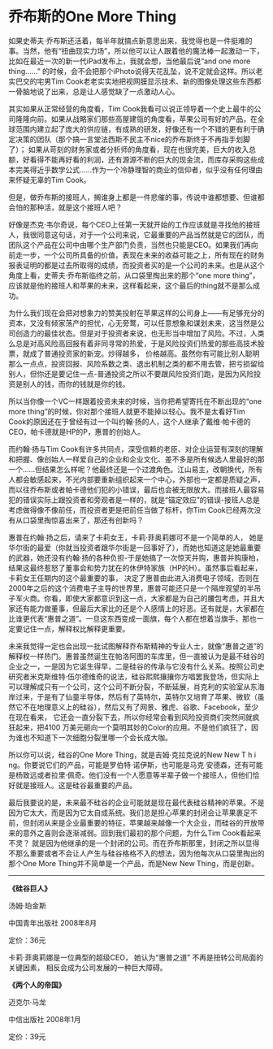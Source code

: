 # 乔布斯的One More Thing #

如果史蒂夫·乔布斯还活着，每半年就搞点新意思出来，我觉得也是一件挺难的事。当然，他有“扭曲现实力场”，所以他可以让人跟着他的魔法棒一起激动一下，比如在最近一次的新一代iPad发布上，我就会想，当他最后说“and one more thing……” 的时候，会不会把那个iPhoto说得天花乱坠，说不定就会这样。所以老实巴交的宅男Tim Cook老老实实地把视网膜显示技术、新的图像处理这些东西都一骨脑地说了出来，总是让人感觉缺了一点激动人心。

其实如果从正常经营的角度看，Tim Cook我看可以说正领导着一个史上最牛的公司隆隆向前。如果从战略家们那些高屋建瓴的角度看，苹果公司有好的产品，在全球范围内建立起了庞大的供应链，有成熟的研发，好像还有一个不错的更有利于确定决策的团队（那个搞一言堂法西斯不民主不nice的乔布斯终于不再指手划脚了）； 如果从苛刻的财务家或者分析师的角度看，现在也很完美，巨大的收入总额，好看得不能再好看的利润，还有源源不断的巨大的现金流，而库存采购这些成本完美得近乎数学公式……作为一个冷静理智的商业的信仰者，似乎没有任何理由来怀疑无辜的Tim Cook。

但是，做乔布斯的接班人，搁谁身上都是一件悲催的事，传说中谁都想要、但谁都会怕的那种活，就是这个接班人吧？

好像是杰克·韦尔奇说，每个CEO上任第一天就开始的工作应该就是寻找他的接班人，我很同意这句话，对于一个公司来说，它最重要的产品当然就是它的团队，而团队这个产品在公司中由哪个生产部门负责，当然也只能是CEO。如果我们再向前走一步，一个公司所具备的价值，表现在未来的收益可能之上，所有现在的财务报表证明的都是过去所取得的成绩，而投资者买的是一个公司的未来。也是从这个角度上看，史蒂夫·乔布斯临终之前，从口袋里掏出来的那个“one more thing”，应该就是他的接班人和苹果的未来，这样看起来，这个最后的thing就不是那么成功。

为什么我们现在会把对想象力的赞美投射在苹果这样的公司身上——有足够充分的资本，又没有倾家荡产的担忧，心无旁鹜，可以任意想象和谋划未来，这当然是公司创造力的最佳状态。但是对于投资者来说，也无形当中增加了风险。不过，人类么总是对高风险高回报有着非同寻常的热爱，于是风险投资们热爱的那些高技术股票，就成了普通投资家的新宠。炒得越多， 价格越高。虽然你有可能比别人聪明那么一点点，投资回报、风险系数之类、退出机制之类的都不用去管，把亏损留给别人，但你还是要记住一点-普通投资之所以不要跟风险投资们跑，是因为风险投资是别人的钱，而你的钱就是你的钱。

所以当你像一个VC一样跟着投资未来的时候，当你把希望寄托在不断出现的“one more thing”的时候，你对那个接班人就更不能掉以轻心。我不是太看好Tim Cook的原因还在于曾经有过一个叫约翰·扬的人，这个人继承了戴维·帕卡德的CEO，帕卡德就是HP的P，惠普的创始人。

而约翰·扬与Tim Cook有许多共同点，深受信赖的老臣、对企业运营有深刻的理解和把握、像创始人一样爱自己的企业和企业文化、差不多是所有候选人里最好的那一个……但结果怎么样呢？他最终还是一个过渡角色。江山易主，改朝换代，所有人都会敏感起来，不光内部要重新组织起来一个中心，外部也一定都是质疑之声，而以往乔布斯或者帕卡德他们犯的小错误，最后也会被无限放大。而接班人最容易犯的错误实际上跟投资者和旁观者是一样的，就是“锚定效应”的错误-接班人总是考虑做得像不像前任，而投资者更是把前任当做了标杆，你Tim Cook已经两次没有从口袋里掏惊喜出来了，那还有创新吗？

惠普在约翰·扬之后，请来了卡莉女王，卡莉·菲奥莉娜可不是一个简单的人， 她是华尔街的最爱（你就当投资者跟华尔街是一回事好了），而她也知道这是她最重要的武器，她还没有约翰·扬的各种负担-于是她搞了一次惊天并购，惠普并购康柏，结果这最终惹怒了董事会和势力犹在的休伊特家族（HP的H）。虽然事后看起来，卡莉女王任期内的这个最重要的事， 决定了惠普由此进入消费电子领域，否则在2000年之后的这个消费电子主导的世界里，惠普可能还只是一个隔岸观望的半吊子军火商。你看，即使大家都意识到这一点，大家都是为自己的腰包考虑，并且大家还有能力做董事，但最后大家比的还是个人感情上的好恶。还有就是，大家都在比谁更代表“惠普之道”。一旦这东西变成一面旗，每个人都在想着当旗手，那也一定要记住一点，解释权比解释更重要。

未来我觉得一定也会出现一批试图解释乔布斯精神的专业人士，就像“惠普之道”的解释权一样热门。惠普虽然诞生在帕洛阿图的车库里，但一直被认为是最不硅谷的企业之一，一是因为它诞生得早，二是硅谷的传承与它没有什么关系。按照公司史研究者米克斯维特·伍尔德维奇的说法，硅谷熙熙攘攘你方唱罢我登场，但实际上可以理解成只有一个公司，这个公司不断分裂，不断延展，肖克利的实验室从东海岸过来，于是有了仙童半导体，然后有了英特尔，英特尔又培育了苹果、微软（虽然它不在地理意义上的硅谷），然后又有了网景、雅虎、谷歌、Facebook，至少在现在看来， 它还会一直分裂下去，所以你经常会看到风险投资商们突然间就疯狂起来，把4100 万美元砸向一个莫明其妙的Color的应用。不是他们疯狂了，因为谁也不知道下一次细胞分裂里哪一个会长成大咖。

所以你可以说，硅谷的One More Thing，就是吉姆·克拉克说的New New T h i ng。你要说它们的产品，可能是罗伯特·诺伊斯，也可能是马克·安德森，还有可能是杨致远或者拉里·佩奇。他们没有一个人愿意等半辈子做一个接班人，但他们恰好就是接班人。这是硅谷最重要的产品。

最后我要说的是，未来最不硅谷的企业可能就是现在最代表硅谷精神的苹果。不是因为它太大，而是因为它太自成系统。我们总是担心苹果的封闭会让苹果裹足不前，但封闭从来是企业最重要的特征，苹果越来越像一个大企业，而硅谷的开放带来的意外之喜则会逐渐减弱。回到我们最初的那个问题，为什么Tim Cook看起来不灵？ 就是因为他继承的是一个封闭的公司。而在乔布斯那里，封闭之所以显得不那么重要或者不会让人产生与硅谷格格不入的想法，因为他每次从口袋里掏出的那个One More Thing并不简单是一个产品，而是New New Thing，而是创新。

----

**《硅谷巨人》**

汤姆·珀金斯

中国青年出版社 2008年8月

定价：36元


卡莉·菲奥莉娜是一位典型的超级CEO， 她认为“惠普之道” 不再是扭转公司局面的关键因素， 相反会成为公司发展的一种巨大障碍。

**《两个人的帝国》**

迈克尔·马龙

中信出版社 2008年1月

定价：39元
 
